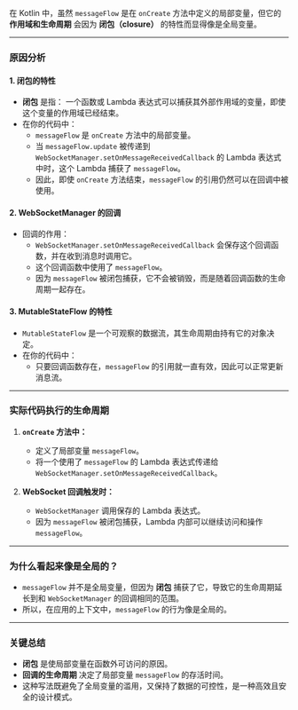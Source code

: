 在 Kotlin 中，虽然 `messageFlow` 是在 `onCreate` 方法中定义的局部变量，但它的 **作用域和生命周期** 会因为 **闭包（closure）** 的特性而显得像是全局变量。

---

### 原因分析

#### 1. **闭包的特性**
- **闭包** 是指：
  一个函数或 Lambda 表达式可以捕获其外部作用域的变量，即使这个变量的作用域已经结束。
- 在你的代码中：
    - `messageFlow` 是 `onCreate` 方法中的局部变量。
    - 当 `messageFlow.update` 被传递到 `WebSocketManager.setOnMessageReceivedCallback` 的 Lambda 表达式中时，这个 Lambda 捕获了 `messageFlow`。
    - 因此，即使 `onCreate` 方法结束，`messageFlow` 的引用仍然可以在回调中被使用。

#### 2. **WebSocketManager 的回调**
- 回调的作用：
    - `WebSocketManager.setOnMessageReceivedCallback` 会保存这个回调函数，并在收到消息时调用它。
    - 这个回调函数中使用了 `messageFlow`。
    - 因为 `messageFlow` 被闭包捕获，它不会被销毁，而是随着回调函数的生命周期一起存在。

#### 3. **MutableStateFlow 的特性**
- `MutableStateFlow` 是一个可观察的数据流，其生命周期由持有它的对象决定。
- 在你的代码中：
    - 只要回调函数存在，`messageFlow` 的引用就一直有效，因此可以正常更新消息流。

---

### 实际代码执行的生命周期
1. **`onCreate` 方法中：**
    - 定义了局部变量 `messageFlow`。
    - 将一个使用了 `messageFlow` 的 Lambda 表达式传递给 `WebSocketManager.setOnMessageReceivedCallback`。

2. **WebSocket 回调触发时：**
    - `WebSocketManager` 调用保存的 Lambda 表达式。
    - 因为 `messageFlow` 被闭包捕获，Lambda 内部可以继续访问和操作 `messageFlow`。

---

### 为什么看起来像是全局的？
- `messageFlow` 并不是全局变量，但因为 **闭包** 捕获了它，导致它的生命周期延长到和 `WebSocketManager` 的回调相同的范围。
- 所以，在应用的上下文中，`messageFlow` 的行为像是全局的。

---

### 关键总结
- **闭包** 是使局部变量在函数外可访问的原因。
- **回调的生命周期** 决定了局部变量 `messageFlow` 的存活时间。
- 这种写法既避免了全局变量的滥用，又保持了数据的可控性，是一种高效且安全的设计模式。